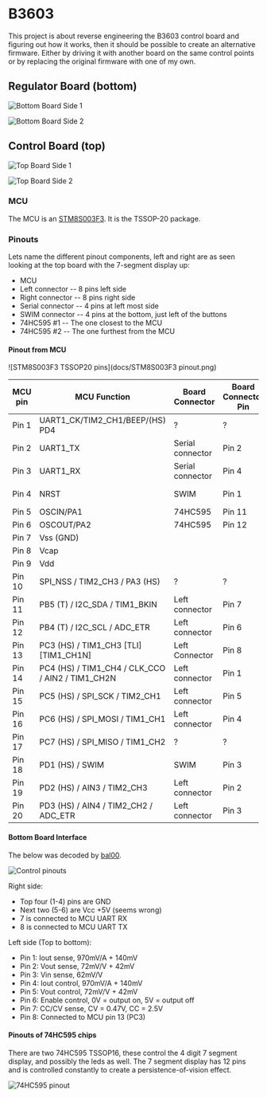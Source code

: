 # B3603

This project is about reverse engineering the B3603 control board and figuring
out how it works, then it should be possible to create an alternative firmware.
Either by driving it with another board on the same control points or by
replacing the original firmware with one of my own.

## Regulator Board (bottom)

![Bottom Board Side 1](docs/BottomBoardSide1.jpg)

![Bottom Board Side 2](docs/BottomBoardSide2.jpg)

## Control Board (top)

![Top Board Side 1](docs/TopBoardSide1.jpg)

![Top Board Side 2](docs/TopBoardSide2.jpg)


### MCU

The MCU is an [STM8S003F3](http://www.st.com/web/catalog/mmc/FM141/SC1244/SS1010/LN2/PF251792). It is the TSSOP-20 package.

### Pinouts

Lets name the different pinout components, left and right are as seen looking at the top board with the 7-segment display up:

* MCU
* Left connector -- 8 pins left side
* Right connector -- 8 pins right side
* Serial connector -- 4 pins at left most side
* SWIM connector -- 4 pins at the bottom, just left of the buttons
* 74HC595 #1 -- The one closest to the MCU
* 74HC595 #2 -- The one furthest from the MCU

#### Pinout from MCU

![STM8S003F3 TSSOP20 pins](docs/STM8S003F3 pinout.png)

| MCU pin | MCU Function | Board Connector | Board Connector Pin | Board Connector Name
| ------- | -------------|-----------------|---------------------|-----
| Pin 1 | UART1\_CK/TIM2\_CH1/BEEP/(HS) PD4 | ? | ? | ?
| Pin 2 | UART1\_TX | Serial connector | Pin 2 | TX
| Pin 3 | UART1\_RX | Serial connector | Pin 4 | RX
| Pin 4 | NRST | SWIM | Pin 1 | SWIM NRST
| Pin 5 | OSCIN/PA1 | 74HC595 | Pin 11 | SHCP
| Pin 6 | OSCOUT/PA2 | 74HC595 | Pin 12 | STCP
| Pin 7 | Vss (GND) | | |
| Pin 8 | Vcap | | |
| Pin 9 | Vdd | | |
| Pin 10 | SPI\_NSS / TIM2\_CH3 / PA3 (HS) | ? | ? | ?
| Pin 11 | PB5 (T) / I2C\_SDA / TIM1\_BKIN | Left connector | Pin 7 | CV/CC status
| Pin 12 | PB4 (T) / I2C\_SCL / ADC\_ETR | Left connector | Pin 6 | Enable Output
| Pin 13 | PC3 (HS) / TIM1\_CH3 [TLI] [TIM1_CH1N]| Left Connector | Pin 8 | ? 
| Pin 14 | PC4 (HS) / TIM1\_CH4 / CLK\_CCO / AIN2 / TIM1\_CH2N | Left connector | Pin 1 | Iout sense
| Pin 15 | PC5 (HS) / SPI\_SCK / TIM2\_CH1 | Left connector | Pin 5 | Vout set
| Pin 16 | PC6 (HS) / SPI\_MOSI / TIM1\_CH1 | Left connector | Pin 4 | Iout set
| Pin 17 | PC7 (HS) / SPI\_MISO / TIM1\_CH2 | ? | ? | ?
| Pin 18 | PD1 (HS) / SWIM | SWIM | Pin 3 | SWIM
| Pin 19 | PD2 (HS) / AIN3 / TIM2\_CH3 | Left connector | Pin 2 | Vout sense
| Pin 20 | PD3 (HS) / AIN4 / TIM2\_CH2 / ADC\_ETR | Left connector | Pin 3 | Vin sense

#### Bottom Board Interface

The below was decoded by [bal00](http://www.reddit.com/r/arduino/comments/2so02f/can_anyone_recommend_a_cheap_cheerful_bench_power/cnrjdxo).

![Control pinouts](docs/control_pinouts.png)

Right side:

* Top four (1-4) pins are GND
* Next two (5-6) are Vcc +5V (seems wrong)
* 7 is connected to MCU UART RX
* 8 is connected to MCU UART TX

Left side (Top to bottom):

* Pin 1: Iout sense, 970mV/A + 140mV
* Pin 2: Vout sense, 72mV/V + 42mV
* Pin 3: Vin sense, 62mV/V
* Pin 4: Iout control, 970mV/A + 140mV
* Pin 5: Vout control, 72mV/V + 42mV
* Pin 6: Enable control, 0V = output on, 5V = output off
* Pin 7: CC/CV sense, CV = 0.47V, CC = 2.5V
* Pin 8: Connected to MCU pin 13 (PC3)

#### Pinouts of 74HC595 chips

There are two 74HC595 TSSOP16, these control the 4 digit 7 segment display, and possibly the leds as well. The 7 segment display has 12 pins and is controlled constantly to create a persistence-of-vision effect.

![74HC595 pinout](docs/74HC595_TSSOP16.png)
